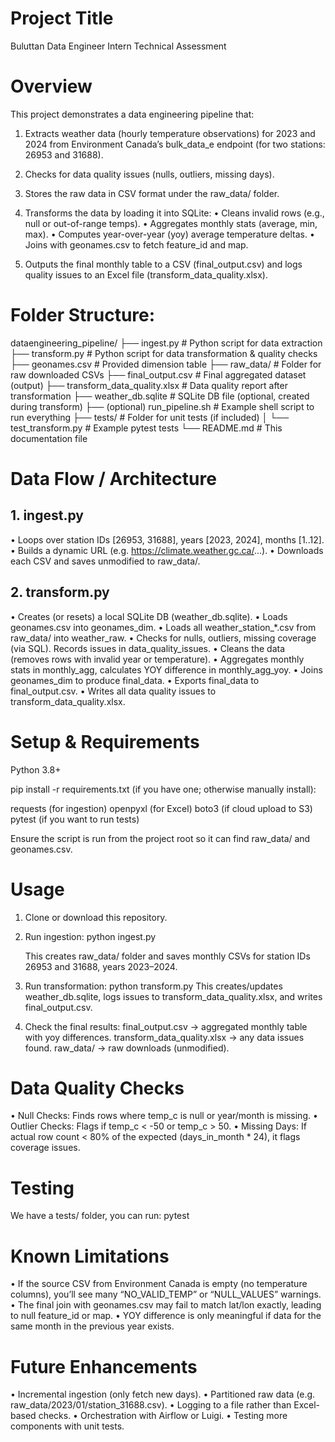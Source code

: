 # Project Title
Buluttan Data Engineer Intern Technical Assessment

# Overview
This project demonstrates a data engineering pipeline that:

1. Extracts weather data (hourly temperature observations) for 2023 and 2024 from Environment Canada’s bulk_data_e endpoint (for two stations: 26953 and 31688).
2. Checks for data quality issues (nulls, outliers, missing days).
3. Stores the raw data in CSV format under the raw_data/ folder.
4. Transforms the data by loading it into SQLite:
  • Cleans invalid rows (e.g., null or out-of-range temps).
  • Aggregates monthly stats (average, min, max).
  • Computes year-over-year (yoy) average temperature deltas.
  • Joins with geonames.csv to fetch feature_id and map.

5. Outputs the final monthly table to a CSV (final_output.csv) and logs quality issues to an Excel file (transform_data_quality.xlsx).

# Folder Structure:

dataengineering_pipeline/
  ├── ingest.py                         # Python script for data extraction
  ├── transform.py                      # Python script for data transformation & quality checks
  ├── geonames.csv                      # Provided dimension table
  ├── raw_data/                         # Folder for raw downloaded CSVs
  ├── final_output.csv                  # Final aggregated dataset (output)
  ├── transform_data_quality.xlsx       # Data quality report after transformation
  ├── weather_db.sqlite                 # SQLite DB file (optional, created during transform)
  ├── (optional) run_pipeline.sh        # Example shell script to run everything
  ├── tests/                            # Folder for unit tests (if included)
  │   └── test_transform.py             # Example pytest tests
  └── README.md                         # This documentation file

  
# Data Flow / Architecture

## 1. ingest.py

  • Loops over station IDs [26953, 31688], years [2023, 2024], months [1..12].
  • Builds a dynamic URL (e.g. https://climate.weather.gc.ca/...).
  • Downloads each CSV and saves unmodified to raw_data/.

## 2. transform.py

  • Creates (or resets) a local SQLite DB (weather_db.sqlite).
  • Loads geonames.csv into geonames_dim.
  • Loads all weather_station_*.csv from raw_data/ into weather_raw.
  • Checks for nulls, outliers, missing coverage (via SQL). Records issues in data_quality_issues.
  • Cleans the data (removes rows with invalid year or temperature).
  • Aggregates monthly stats in monthly_agg, calculates YOY difference in monthly_agg_yoy.
  • Joins geonames_dim to produce final_data.
  • Exports final_data to final_output.csv.
  • Writes all data quality issues to transform_data_quality.xlsx.

# Setup & Requirements

Python 3.8+

pip install -r requirements.txt (if you have one; otherwise manually install):

  requests (for ingestion)
  openpyxl (for Excel)
  boto3 (if cloud upload to S3)
  pytest (if you want to run tests)

Ensure the script is run from the project root so it can find raw_data/ and geonames.csv.

# Usage
1. Clone or download this repository.

2. Run ingestion:
  python ingest.py

    This creates raw_data/ folder and saves monthly CSVs for station IDs 26953 and 31688, years 2023–2024.

3. Run transformation:
  python transform.py
    This creates/updates weather_db.sqlite, logs issues to transform_data_quality.xlsx, and writes final_output.csv.

4. Check the final results:
  final_output.csv → aggregated monthly table with yoy differences.
  transform_data_quality.xlsx → any data issues found.
  raw_data/ → raw downloads (unmodified).


# Data Quality Checks
  • Null Checks: Finds rows where temp_c is null or year/month is missing.
  • Outlier Checks: Flags if temp_c < -50 or temp_c > 50.
  • Missing Days: If actual row count < 80% of the expected (days_in_month * 24), it flags coverage issues.


# Testing
We have a tests/ folder, you can run:
  pytest

# Known Limitations
  • If the source CSV from Environment Canada is empty (no temperature columns), you’ll see many “NO_VALID_TEMP” or “NULL_VALUES” warnings.
  • The final join with geonames.csv may fail to match lat/lon exactly, leading to null feature_id or map.
  • YOY difference is only meaningful if data for the same month in the previous year exists.

# Future Enhancements
• Incremental ingestion (only fetch new days).
• Partitioned raw data (e.g. raw_data/2023/01/station_31688.csv).
• Logging to a file rather than Excel-based checks.
• Orchestration with Airflow or Luigi.
• Testing more components with unit tests.
